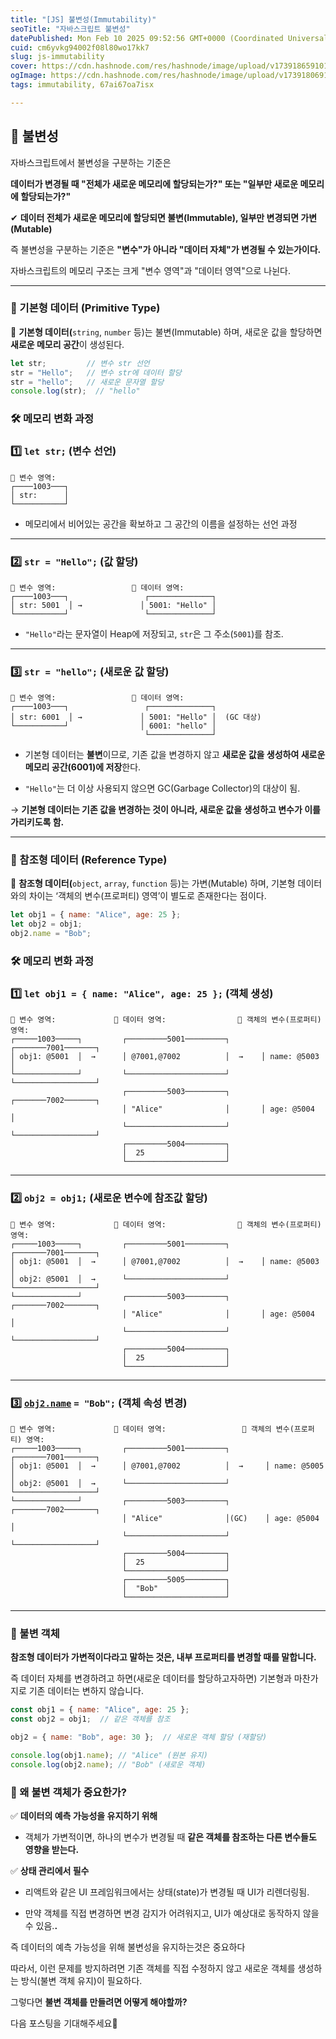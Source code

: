 ```yaml
---
title: "[JS] 불변성(Immutability)"
seoTitle: "자바스크립트 불변성"
datePublished: Mon Feb 10 2025 09:52:56 GMT+0000 (Coordinated Universal Time)
cuid: cm6yvkg94002f08l80wo17kk7
slug: js-immutability
cover: https://cdn.hashnode.com/res/hashnode/image/upload/v1739186591017/69f08c8c-2f81-4188-9c0b-e5087e40b843.png
ogImage: https://cdn.hashnode.com/res/hashnode/image/upload/v1739180691789/e8b9f25a-ffc2-4144-bc2b-bce7d59de03a.png
tags: immutability, 67ai67oa7isx

---
```


## **📌 불변성**

자바스크립트에서 불변성을 구분하는 기준은

**데이터가 변경될 때 "전체가 새로운 메모리에 할당되는가?" 또는 "일부만 새로운 메모리에 할당되는가?"**

✔ **데이터 전체가 새로운 메모리에 할당되면 불변(Immutable), 일부만 변경되면 가변(Mutable)**

즉 불변성을 구분하는 기준은 **"변수"가 아니라 "데이터 자체"가 변경될 수 있는가이다.**

자바스크립트의 메모리 구조는 크게 "변수 영역"과 "데이터 영역"으로 나뉜다.

---

### **📌 기본형 데이터 (Primitive Type)**

📍 **기본형 데이터(**`string`, `number` 등)는 불변(Immutable) 하며, 새로운 값을 할당하면 **새로운 메모리 공간**이 생성된다.

```jsx
let str;         // 변수 str 선언
str = "Hello";   // 변수 str에 데이터 할당
str = "hello";   // 새로운 문자열 할당
console.log(str);  // "hello"
```

### **🛠 메모리 변화 과정**

### **1️⃣** `let str;` (변수 선언)

```plaintext
📌 변수 영역:
┌────1003───┐
│ str:      │  
└───────────┘
```

* 메모리에서 비어있는 공간을 확보하고 그 공간의 이름을 설정하는 선언 과정
    

---

### **2️⃣** `str = "Hello";` (값 할당)

```plaintext
📌 변수 영역:                 📌 데이터 영역:
┌────1003───┐                 ┌──────────────┐
│ str: 5001  │ →             │ 5001: "Hello" │
└───────────┘                 └──────────────┘
```

* `"Hello"`라는 문자열이 Heap에 저장되고, `str`은 그 주소(`5001`)를 참조.
    

---

### **3️⃣** `str = "hello";` (새로운 값 할당)

```plaintext
📌 변수 영역:                 📌 데이터 영역:
┌────1003───┐                 ┌──────────────┐
│ str: 6001  │ →             │ 5001: "Hello" │  (GC 대상)
└───────────┘                │ 6001: "hello" │
                              └──────────────┘
```

* 기본형 데이터는 **불변**이므로, 기존 값을 변경하지 않고 **새로운 값을 생성하여 새로운 메모리 공간(6001)에 저장**한다.
    
* `"Hello"`는 더 이상 사용되지 않으면 GC(Garbage Collector)의 대상이 됨.
    

→ **기본형 데이터는 기존 값을 변경하는 것이 아니라, 새로운 값을 생성하고 변수가 이를 가리키도록 함.**

---

### **📌 참조형 데이터 (Reference Type)**

📍 **참조형 데이터(**`object`, `array`, `function` 등)는 가변(Mutable) 하며, 기본형 데이터와의 차이는 ‘객체의 변수(프로퍼티) 영역’이 별도로 존재한다는 점이다.

```jsx
let obj1 = { name: "Alice", age: 25 };
let obj2 = obj1;
obj2.name = "Bob";
```

### **🛠 메모리 변화 과정**

### **1️⃣** `let obj1 = { name: "Alice", age: 25 };` (객체 생성)

```plaintext
📌 변수 영역:             📌 데이터 영역:                📌 객체의 변수(프로퍼티) 영역:
┌─────1003─────┐         ┌─────────5001─────────┐       ┌───────7001───────┐
│ obj1: @5001  │  →      │ @7001,@7002          │  →    │ name: @5003      │
└──────────────┘         └──────────────────────┘       └──────────────────┘
                         ┌─────────5003─────────┐       ┌───────7002───────┐
                         │ "Alice"              │       │ age: @5004       │
                         └──────────────────────┘       └──────────────────┘
                         ┌─────────5004─────────┐       
                         │  25                  │     
                         └──────────────────────┘
```

---

### **2️⃣** `obj2 = obj1;` (새로운 변수에 참조값 할당)

```plaintext
📌 변수 영역:             📌 데이터 영역:                📌 객체의 변수(프로퍼티) 영역:
┌─────1003─────┐         ┌─────────5001─────────┐       ┌───────7001───────┐
│ obj1: @5001  │  →      │ @7001,@7002          │  →    │ name: @5003      │
│ obj2: @5001  │  →      └──────────────────────┘       └──────────────────┘
└──────────────┘         ┌─────────5003─────────┐       ┌───────7002───────┐
                         │ "Alice"              │       │ age: @5004       │
                         └──────────────────────┘       └──────────────────┘
                         ┌─────────5004─────────┐       
                         │  25                  │     
                         └──────────────────────┘
```

---

### **3️⃣** [`obj2.name`](http://obj2.name) `= "Bob";` (객체 속성 변경)

```plaintext
📌 변수 영역:             📌 데이터 영역:                 📌 객체의 변수(프로퍼티) 영역:
┌─────1003─────┐         ┌─────────5001─────────┐        ┌───────7001───────┐
│ obj1: @5001  │  →      │ @7001,@7002          │  →     │ name: @5005      │
│ obj2: @5001  │  →      └──────────────────────┘        └──────────────────┘
└──────────────┘         ┌─────────5003─────────┐        ┌───────7002───────┐
                         │ "Alice"              │(GC)    │ age: @5004       │
                         └──────────────────────┘        └──────────────────┘
                         ┌─────────5004─────────┐       
                         │  25                  │       
                         └──────────────────────┘        
                         ┌─────────5005─────────┐        
                         │  "Bob"               │         
                         └──────────────────────┘         
```

---

### **📌 불변 객체**

**참조형 데이터가 가변적이다라고 말하는 것은, 내부 프로퍼티를 변경할 때를 말합니다.**

즉 데이터 자체를 변경하려고 하면(새로운 데이터를 할당하고자하면) 기본형과 마찬가지로 기존 데이터는 변하지 않습니다.

```jsx
const obj1 = { name: "Alice", age: 25 };
const obj2 = obj1;  // 같은 객체를 참조

obj2 = { name: "Bob", age: 30 };  // 새로운 객체 할당 (재할당)

console.log(obj1.name); // "Alice" (원본 유지)
console.log(obj2.name); // "Bob" (새로운 객체)
```

### **📌 왜 불변 객체가 중요한가?**

✅ **데이터의 예측 가능성을 유지하기 위해**

* 객체가 가변적이면, 하나의 변수가 변경될 때 **같은 객체를 참조하는 다른 변수들도 영향을 받는다.**
    

✅ **상태 관리에서 필수**

* 리액트와 같은 UI 프레임워크에서는 상태(state)가 변경될 때 UI가 리렌더링됨.
    
* 만약 객체를 직접 변경하면 변경 감지가 어려워지고, UI가 예상대로 동작하지 않을 수 있음.**.**
    

즉 데이터의 예측 가능성을 위해 불변성을 유지하는것은 중요하다

따라서, 이런 문제를 방지하려면 기존 객체를 직접 수정하지 않고 새로운 객체를 생성하는 방식(불변 객체 유지)이 필요하다.

그렇다면 **불변 객체를 만들려면 어떻게 해야할까?**

다음 포스팅을 기대해주세요🚀